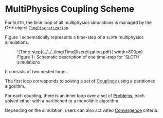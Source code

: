 # MultiPhysics Coupling Scheme

For `SLOTH`, the time loop of all multiphysics simulations is managed by the C++ object [`TimeDiscretization`](Time/index.md).

Figure 1 schematically represents a time-step of a `SLOTH` multiphysics simulations.

<figure markdown="span">
  ![Time-step](../../../img/TimeDiscretization.pdf){  width=800px}
  <figcaption>Figure 1 : Schematic description of one time-step for `SLOTH` simulations
</figcaption>
</figure>

It consists of two nested loops.

The first loop corresponds to solving a set of [Couplings](Couplings/index.md) using a partitioned algorithm.

For each coupling, there is an inner loop over a set of [Problems](Problems/index.md), each solved either with a partitioned or a monolithic algorithm. 

Depending on the simulation, users can also activated [Convergence](Convergence/index.md) criteria.

